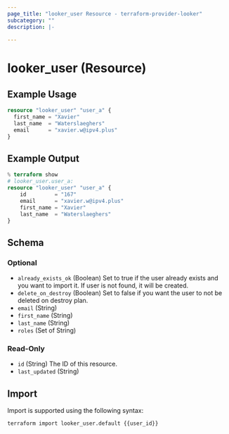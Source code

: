 ```yaml
---
page_title: "looker_user Resource - terraform-provider-looker"
subcategory: ""
description: |-
  
---
```

# looker_user (Resource)

## Example Usage
```terraform
resource "looker_user" "user_a" {
  first_name = "Xavier"
  last_name  = "Waterslaeghers"
  email      = "xavier.w@ipv4.plus"
}
```

## Example Output
```terraform
% terraform show
# looker_user.user_a:
resource "looker_user" "user_a" {
    id         = "167"
    email      = "xavier.w@ipv4.plus"
    first_name = "Xavier"
    last_name  = "Waterslaeghers"
}
```

<!-- schema generated by tfplugindocs -->
## Schema

### Optional

- `already_exists_ok` (Boolean) Set to true if the user already exists and you want to import it. If user is not found, it will be created.
- `delete_on_destroy` (Boolean) Set to false if you want the user to not be deleted on destroy plan.
- `email` (String)
- `first_name` (String)
- `last_name` (String)
- `roles` (Set of String)

### Read-Only

- `id` (String) The ID of this resource.
- `last_updated` (String)
## Import
Import is supported using the following syntax:
```shell
terraform import looker_user.default {{user_id}}
```
